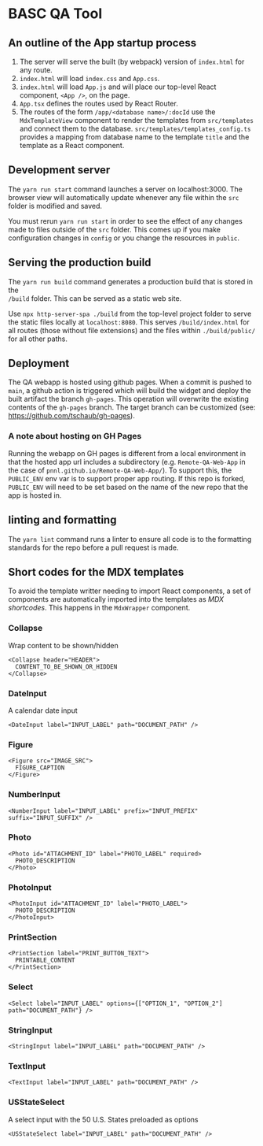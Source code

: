 # BASC QA Tool

## An outline of the App startup process
1. The server will serve the built (by webpack) version of `index.html` for any route.
2. `index.html` will load `index.css` and `App.css`.
3. `index.html` will load `App.js` and will place our top-level
React component, `<App />`, on the page.
4. `App.tsx` defines the routes used by React Router.
5. The routes of the form `/app/<database name>/:docId` use the `MdxTemplateView` component to render the templates from `src/templates` and connect them to the database. `src/templates/templates_config.ts` provides a mapping from database name to the template `title` and the template as a React component.

## Development server
The `yarn run start` command launches a server on localhost:3000. The browser view will automatically update whenever any file within the `src` folder is modified and saved. 

You must rerun `yarn run start` in order to see the effect of any changes made to files outside of the `src` folder. This comes up if you make configuration changes in `config` or you change the resources in `public`.

## Serving the production build
The `yarn run build` command generates a production build that is stored in the  
`/build` folder. This can be served as a static web site.

Use `npx http-server-spa ./build` from the top-level project folder
to serve the static files locally at `localhost:8080`. This
serves `/build/index.html` for all routes (those without file extensions) and the 
files within `./build/public/` for all other paths.

## Deployment
The QA webapp is hosted using github pages. When a commit is pushed to `main`, a github action is triggered which will build the widget and deploy the built artifact the branch `gh-pages`. This operation will overwrite the existing contents of the `gh-pages` branch. The target branch can be customized (see: https://github.com/tschaub/gh-pages).

### A note about hosting on GH Pages
Running the webapp on GH pages is different from a local environment in that the hosted app url includes a subdirectory (e.g. `Remote-QA-Web-App` in the case of `pnnl.github.io/Remote-QA-Web-App/`). To support this, the `PUBLIC_ENV` env var is to support proper app routing. If this repo is forked, `PUBLIC_ENV` will need to be set based on the name of the new repo that the app is hosted in. 

## linting and formatting
The `yarn lint` command runs a linter to ensure all code is to the formatting standards for the repo before
a pull request is made.

## Short codes for the MDX templates 
To avoid the template writter needing to import React components, a set of 
components are automatically imported into the templates as *MDX shortcodes*.
This happens in the `MdxWrapper` component.

### Collapse
Wrap content to be shown/hidden
```
<Collapse header="HEADER">
  CONTENT_TO_BE_SHOWN_OR_HIDDEN
</Collapse>
```

### DateInput
A calendar date input
```
<DateInput label="INPUT_LABEL" path="DOCUMENT_PATH" />
```

### Figure
```
<Figure src="IMAGE_SRC">
  FIGURE_CAPTION
</Figure>
```

### NumberInput
```
<NumberInput label="INPUT_LABEL" prefix="INPUT_PREFIX" suffix="INPUT_SUFFIX" />
```

### Photo
```
<Photo id="ATTACHMENT_ID" label="PHOTO_LABEL" required>
  PHOTO_DESCRIPTION
</Photo>
```

### PhotoInput
```
<PhotoInput id="ATTACHMENT_ID" label="PHOTO_LABEL">
  PHOTO_DESCRIPTION
</PhotoInput>
```

### PrintSection
```
<PrintSection label="PRINT_BUTTON_TEXT">
  PRINTABLE_CONTENT
</PrintSection>
```

### Select
```
<Select label="INPUT_LABEL" options={["OPTION_1", "OPTION_2"] path="DOCUMENT_PATH"} />
```

### StringInput
```
<StringInput label="INPUT_LABEL" path="DOCUMENT_PATH" />
```

### TextInput
```
<TextInput label="INPUT_LABEL" path="DOCUMENT_PATH" />
```

### USStateSelect
A select input with the 50 U.S. States preloaded as options
```
<USStateSelect label="INPUT_LABEL" path="DOCUMENT_PATH" />
```